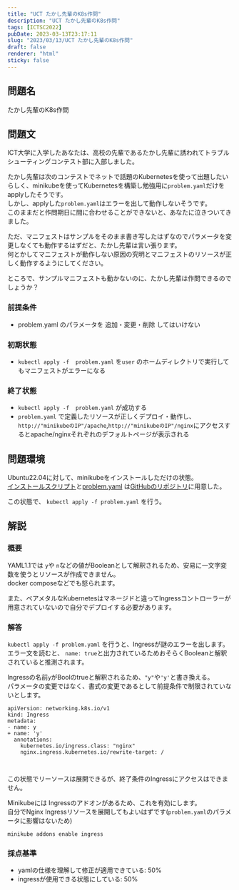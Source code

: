 ```yaml
---
title: "UCT たかし先輩のK8s作問"
description: "UCT たかし先輩のK8s作問"
tags: [ICTSC2022]
pubDate: 2023-03-13T23:17:11
slug: "2023/03/13/UCT たかし先輩のK8s作問"
draft: false
renderer: "html"
sticky: false
---
```



<h2>問題名</h2>



<p>たかし先輩のK8s作問</p>



<h2>問題文</h2>



<p>ICT大学に入学したあなたは、高校の先輩であるたかし先輩に誘われてトラブルシューティングコンテスト部に入部しました。  </p>



<p>たかし先輩は次のコンテストでネットで話題のKubernetesを使って出題したいらしく、minikubeを使ってKubernetesを構築し勉強用に<code>problem.yaml</code>だけをapplyしたそうです。  <br>
しかし、applyした<code>problem.yaml</code>はエラーを出して動作しないそうです。  <br>
このままだと作問期日に間に合わせることができないと、あなたに泣きついてきました。  </p>



<p>ただ、マニフェストはサンプルをそのまま書き写したはずなのでパラメータを変更しなくても動作するはずだと、たかし先輩は言い張ります。  <br>
何とかしてマニフェストが動作しない原因の究明とマニフェストのリソースが正しく動作するようにしてください。  </p>



<p>ところで、サンプルマニフェストも動かないのに、たかし先輩は作問できるのでしょうか？ </p>



<h3>前提条件</h3>



<ul>
<li>problem.yaml のパラメータを 追加・変更・削除 してはいけない</li>
</ul>



<h3>初期状態</h3>



<ul>
<li><code>kubectl apply -f  problem.yaml</code> を<code>user</code> のホームディレクトリで実行してもマニフェストがエラーになる</li>
</ul>



<h3>終了状態</h3>



<ul>
<li><code>kubectl apply -f  problem.yaml</code>  が成功する</li>



<li><code>problem.yaml</code> で定義したリソースが正しくデプロイ・動作し、<code>http://"minikubeのIP"/apache</code>,<code>http://"minikubeのIP"/nginx</code>にアクセスするとapache/nginxそれぞれのデフォルトページが表示される</li>
</ul>



<h2>問題環境</h2>



<p>Ubuntu22.04に対して、minikubeをインストールしただけの状態。<br><a href="https://raw.githubusercontent.com/siberiy4/ictsc-2022-problem/main/uct/install.sh">インストールスクリプト</a>と<a href="https://raw.githubusercontent.com/siberiy4/ictsc-2022-problem/main/uct/problem.yaml">problem.yaml</a> は<a href="https://github.com/siberiy4/ictsc-2022-problem/tree/main/uct">GitHubのリポジトリ</a>に用意した。<br></p>



<p>この状態で、 <code>kubectl apply -f problem.yaml</code> を行う。</p>



<h2>解説</h2>



<h3>概要</h3>



<p>YAML1.1では <code>y</code>や <code>n</code>などの値がBooleanとして解釈されるため、安易に一文字変数を使うとリソースが作成できません。  <br>
docker composeなどでも怒られます。  </p>



<p>また、ベアメタルなKubernetesはマネージドと違ってIngressコントローラーが用意されていないので自分でデプロイする必要があります。  </p>



<h3>解答</h3>



<p><code>kubectl apply -f problem.yaml</code> を行うと、Ingressが謎のエラーを出します。  <br>
エラー文を読むと、 <code>name: true</code>と出力されているためおそらくBooleanと解釈されていると推測されます。</p>



<p>Ingressの名前<code>y</code>がBoolのtrueと解釈されるため、<code>"y"</code>や<code>'y'</code>と書き換える。 <br> パラメータの変更ではなく、書式の変更であるとして前提条件で制限されていないとします。</p>


<div class="wp-block-syntaxhighlighter-code "><pre><code>apiVersion: networking.k8s.io/v1
kind: Ingress
metadata:
- name: y
+ name: 'y'
  annotations:
    kubernetes.io/ingress.class: &quot;nginx&quot;
    nginx.ingress.kubernetes.io/rewrite-target: /

</code></pre></div>


<p>この状態でリーソースは展開できるが、終了条件のIngressにアクセスはできません。  </p>



<p>Minikubeには Ingressのアドオンがあるため、これを有効にします。  <br>
自分でNginx Ingressリソースを展開してもよいはずです(<code>problem.yaml</code>のパラメータに影響はないため)</p>


<div class="wp-block-syntaxhighlighter-code "><pre><code>minikube addons enable ingress</code></pre></div>


<h3>採点基準</h3>



<ul>
<li>yamlの仕様を理解して修正が適用できている: 50%</li>



<li>ingressが使用できる状態にしている: 50%</li>
</ul>



<p></p>



<p></p>
